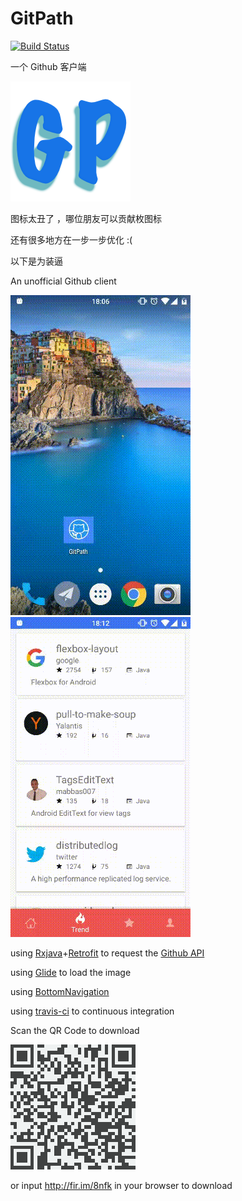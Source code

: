 # GitPath
[![Build Status](https://travis-ci.org/huanglizhuo/GitPath.svg?branch=master)](https://travis-ci.org/huanglizhuo/GitPath)

一个 Github 客户端

![icon](./app/src/main/res/mipmap-xxxhdpi/ic_launcher.png)

图标太丑了 ，哪位朋友可以贡献枚图标

还有很多地方在一步一步优化 :(

以下是为装逼

An unofficial Github client 

![screenshoot1](./screenshot/screen1.gif)
![screenshoot2](./screenshot/screen2.gif)

using [Rxjava](https://github.com/ReactiveX/RxJava)+[Retrofit](https://github.com/square/retrofit) to request the [Github API](https://developer.github.com/)

using [Glide](https://github.com/bumptech/glide) to load the image

using [BottomNavigation](https://github.com/sephiroth74/Material-BottomNavigation)

using [travis-ci](https://travis-ci.org) to continuous integration

Scan the QR Code to download 

![screenshoot2](./screenshot/qrcode.png)

or input http://fir.im/8nfk in your browser to download 

